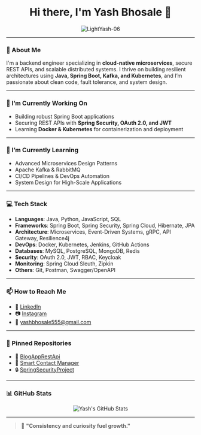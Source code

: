 <h1 align="center">Hi there, I'm Yash Bhosale 👋</h1>

<p align="center">
  <img src="https://komarev.com/ghpvc/?username=LightYash-06&label=Profile%20views&color=0e75b6&style=flat" alt="LightYash-06" />
</p>

---

### 🚀 About Me

I'm a backend engineer specializing in **cloud-native microservices**, secure REST APIs, and scalable distributed systems. I thrive on building resilient architectures using **Java, Spring Boot, Kafka, and Kubernetes**, and I’m passionate about clean code, fault tolerance, and system design.

---

### 🔭 I’m Currently Working On

- Building robust Spring Boot applications  
- Securing REST APIs with **Spring Security, OAuth 2.0, and JWT**  
- Learning **Docker & Kubernetes** for containerization and deployment  

---

### 🌱 I’m Currently Learning

- Advanced Microservices Design Patterns  
- Apache Kafka & RabbitMQ  
- CI/CD Pipelines & DevOps Automation  
- System Design for High-Scale Applications  

---

### 💻 Tech Stack

- **Languages**: Java, Python, JavaScript, SQL  
- **Frameworks**: Spring Boot, Spring Security, Spring Cloud, Hibernate, JPA  
- **Architecture**: Microservices, Event-Driven Systems, gRPC, API Gateway, Resilience4j  
- **DevOps**: Docker, Kubernetes, Jenkins, GitHub Actions  
- **Databases**: MySQL, PostgreSQL, MongoDB, Redis  
- **Security**: OAuth 2.0, JWT, RBAC, Keycloak  
- **Monitoring**: Spring Cloud Sleuth, Zipkin  
- **Others**: Git, Postman, Swagger/OpenAPI  

---

### 📫 How to Reach Me

- 💼 [LinkedIn](https://www.linkedin.com/in/yash-bhosale-22ba351ab/)  
- 📷 [Instagram](https://www.instagram.com/light_yash)  
- 📧 yashbhosale555@gmail.com  

---

### 📌 Pinned Repositories

- 🔐 [BlogAppRestApi](https://github.com/LightYash-06/BlogAppRestApi)  
- 📇 [Smart Contact Manager](https://github.com/LightYash-06/Smart-Contact-Manager)  
- 🔒 [SpringSecurityProject](https://github.com/LightYash-06/SpringSecurityProject)  

---

### 📊 GitHub Stats

<p align="center">
  <img src="https://github-readme-stats.vercel.app/api?username=LightYash-06&show_icons=true&theme=radical" alt="Yash's GitHub Stats" />
</p>

---

> 🧠 **"Consistency and curiosity fuel growth."**
